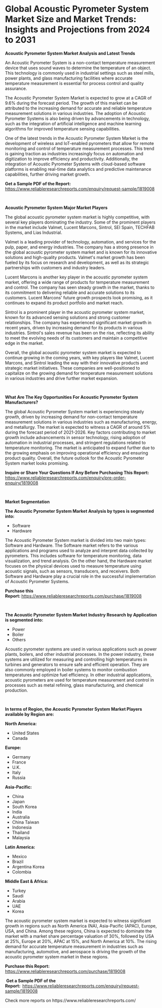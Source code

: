 <p><h1>Global Acoustic Pyrometer System Market Size and Market Trends: Insights and Projections from 2024 to 2031</h1></p><p><strong>Acoustic Pyrometer System Market Analysis and Latest Trends</strong></p>
<p><p>An Acoustic Pyrometer System is a non-contact temperature measurement device that uses sound waves to determine the temperature of an object. This technology is commonly used in industrial settings such as steel mills, power plants, and glass manufacturing facilities where accurate temperature measurement is essential for process control and quality assurance.</p><p>The Acoustic Pyrometer System Market is expected to grow at a CAGR of 9.6% during the forecast period. The growth of this market can be attributed to the increasing demand for accurate and reliable temperature measurement solutions in various industries. The adoption of Acoustic Pyrometer Systems is also being driven by advancements in technology, such as the integration of artificial intelligence and machine learning algorithms for improved temperature sensing capabilities.</p><p>One of the latest trends in the Acoustic Pyrometer System Market is the development of wireless and IoT-enabled pyrometers that allow for remote monitoring and control of temperature measurement processes. This trend is gaining traction as industries increasingly focus on automation and digitization to improve efficiency and productivity. Additionally, the integration of Acoustic Pyrometer Systems with cloud-based software platforms is enabling real-time data analytics and predictive maintenance capabilities, further driving market growth.</p></p>
<p><strong>Get a Sample PDF of the Report:&nbsp;</strong> <a href="https://www.reliableresearchreports.com/enquiry/request-sample/1819008">https://www.reliableresearchreports.com/enquiry/request-sample/1819008</a></p>
<p>&nbsp;</p>
<p><strong>Acoustic Pyrometer System Major Market Players</strong></p>
<p><p>The global acoustic pyrometer system market is highly competitive, with several key players dominating the industry. Some of the prominent players in the market include Valmet, Lucent Marcons, Sintrol, SEI Spain, TECHFAB Systems, and Lias Industrial.</p><p>Valmet is a leading provider of technology, automation, and services for the pulp, paper, and energy industries. The company has a strong presence in the global acoustic pyrometer system market and is known for its innovative solutions and high-quality products. Valmet's market growth has been fueled by its focus on research and development, as well as its strategic partnerships with customers and industry leaders.</p><p>Lucent Marcons is another key player in the acoustic pyrometer system market, offering a wide range of products for temperature measurement and control. The company has seen steady growth in the market, thanks to its commitment to delivering reliable and accurate solutions to its customers. Lucent Marcons' future growth prospects look promising, as it continues to expand its product portfolio and market reach.</p><p>Sintrol is a prominent player in the acoustic pyrometer system market, known for its advanced sensing solutions and strong customer relationships. The company has experienced significant market growth in recent years, driven by increasing demand for its products in various industries. Sintrol's sales revenue has been on the rise, reflecting its ability to meet the evolving needs of its customers and maintain a competitive edge in the market.</p><p>Overall, the global acoustic pyrometer system market is expected to continue growing in the coming years, with key players like Valmet, Lucent Marcons, and Sintrol leading the way with their innovative products and strategic market initiatives. These companies are well-positioned to capitalize on the growing demand for temperature measurement solutions in various industries and drive further market expansion.</p></p>
<p>&nbsp;</p>
<p><strong>What Are The Key Opportunities For Acoustic Pyrometer System Manufacturers?</strong></p>
<p><p>The global Acoustic Pyrometer System market is experiencing steady growth, driven by increasing demand for non-contact temperature measurement solutions in various industries such as manufacturing, energy, and metallurgy. The market is expected to witness a CAGR of around 5% during the forecast period of 2021-2026. Key factors contributing to market growth include advancements in sensor technology, rising adoption of automation in industrial processes, and stringent regulations related to temperature monitoring. The market is anticipated to expand further due to the growing emphasis on improving operational efficiency and ensuring product quality. Overall, the future outlook for the Acoustic Pyrometer System market looks promising.</p></p>
<p><strong>Inquire or Share Your Questions If Any Before Purchasing This Report:</strong> <a href="https://www.reliableresearchreports.com/enquiry/pre-order-enquiry/1819008">https://www.reliableresearchreports.com/enquiry/pre-order-enquiry/1819008</a></p>
<p>&nbsp;</p>
<p><strong>Market Segmentation</strong></p>
<p><strong>The Acoustic Pyrometer System Market Analysis by types is segmented into:</strong></p>
<p><ul><li>Software</li><li>Hardware</li></ul></p>
<p><p>The Acoustic Pyrometer System market is divided into two main types: Software and Hardware. The Software market refers to the various applications and programs used to analyze and interpret data collected by pyrometers. This includes software for temperature monitoring, data visualization, and trend analysis. On the other hand, the Hardware market focuses on the physical devices used to measure temperature using acoustic signals, such as sensors, transducers, and receivers. Both Software and Hardware play a crucial role in the successful implementation of Acoustic Pyrometer Systems.</p></p>
<p><strong>Purchase this Report:&nbsp;</strong><a href="https://www.reliableresearchreports.com/purchase/1819008">https://www.reliableresearchreports.com/purchase/1819008</a></p>
<p>&nbsp;</p>
<p><strong>The Acoustic Pyrometer System Market Industry Research by Application is segmented into:</strong></p>
<p><ul><li>Power</li><li>Boiler</li><li>Others</li></ul></p>
<p><p>Acoustic pyrometer systems are used in various applications such as power plants, boilers, and other industrial processes. In the power industry, these systems are utilized for measuring and controlling high temperatures in turbines and generators to ensure safe and efficient operation. They are also commonly employed in boiler systems to monitor combustion temperatures and optimize fuel efficiency. In other industrial applications, acoustic pyrometers are used for temperature measurement and control in processes such as metal refining, glass manufacturing, and chemical production.</p></p>
<p>&nbsp;</p>
<p><strong>In terms of Region, the Acoustic Pyrometer System Market Players available by Region are:</strong></p>
<p>
    <p> <strong> North America: </strong>
        <ul>
            <li>United States</li>
            <li>Canada</li>
        </ul>
        </p> 
    <p> <strong> Europe: </strong>
        <ul>
            <li>Germany</li>
            <li>France</li>
            <li>U.K.</li>
            <li>Italy</li>
            <li>Russia</li>
        </ul>
        </p> 
    <p> <strong> Asia-Pacific: </strong>
        <ul>
            <li>China</li>
            <li>Japan</li>
            <li>South Korea</li>
            <li>India</li>
            <li>Australia</li>
            <li>China Taiwan</li>
            <li>Indonesia</li>
            <li>Thailand</li>
            <li>Malaysia</li>
        </ul>
        </p> 
    <p> <strong> Latin America: </strong>
        <ul>
            <li>Mexico</li>
            <li>Brazil</li>
            <li>Argentina Korea</li>
            <li>Colombia</li>
        </ul>
        </p> 
    <p> <strong> Middle East & Africa: </strong>
        <ul>
            <li>Turkey</li>
            <li>Saudi</li>
            <li>Arabia</li>
            <li>UAE</li>
            <li>Korea</li>
        </ul>
    </p>
    </p>
<p><p>The acoustic pyrometer system market is expected to witness significant growth in regions such as North America (NA), Asia-Pacific (APAC), Europe, USA, and China. Among these regions, China is expected to dominate the market with a market share percentage valuation of 30%, followed by USA at 25%, Europe at 20%, APAC at 15%, and North America at 10%. The rising demand for accurate temperature measurement in industries such as manufacturing, automotive, and aerospace is driving the growth of the acoustic pyrometer system market in these regions.</p></p>
<p><strong>Purchase this Report: </strong><a href="https://www.reliableresearchreports.com/purchase/1819008">https://www.reliableresearchreports.com/purchase/1819008</a></p>
<p>&nbsp;<strong>Get a Sample PDF of the Report:&nbsp;&nbsp;</strong><a href="https://www.reliableresearchreports.com/enquiry/request-sample/1819008">https://www.reliableresearchreports.com/enquiry/request-sample/1819008</a></p>
<p><strong></strong></p>
<p>Check more reports on https://www.reliableresearchreports.com/</p>